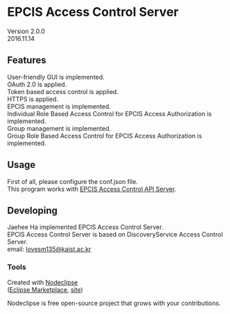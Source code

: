 

# EPCIS Access Control Server
Version 2.0.0<br/>
2016.11.14<br/>


## Features
User-friendly GUI is implemented.<br/>
OAuth 2.0 is applied.<br/>
Token based access control is applied.<br/>
HTTPS is applied.<br/>
EPCIS management is implemented.<br/>
Individual Role Based Access Control for EPCIS Access Authorization is implemented.<br/>
Group management is implemented.<br/>
Group Role Based Access Control for EPCIS Access Authorization is implemented.<br/>


## Usage
First of all, please configure the conf.json file.<br/>
This program works with [EPCIS Access Control API Server](https://github.com/HaJaehee/jaehee_epcis_ac_api).<br/>


## Developing
Jaehee Ha implemented EPCIS Access Control Server.<br/>
EPCIS Access Control Server is based on DiscoveryService Access Control Server.<br/>
email: lovesm135@kaist.ac.kr<br/>




### Tools
Created with [Nodeclipse](https://github.com/Nodeclipse/nodeclipse-1)<br/>
 ([Eclipse Marketplace](http://marketplace.eclipse.org/content/nodeclipse), [site](http://www.nodeclipse.org))   <br/>

Nodeclipse is free open-source project that grows with your contributions.<br/>
